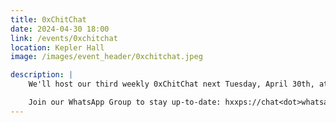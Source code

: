 ```yaml
---
title: 0xChitChat
date: 2024-04-30 18:00
link: /events/0xchitchat
location: Kepler Hall
image: /images/event_header/0xchitchat.jpeg

description: |
    We'll host our third weekly 0xChitChat next Tuesday, April 30th, at 6:00 PM in front of the Kepler Hall. Expect an evening filled with games, snacks and engaging conversations. See you there! :)

    Join our WhatsApp Group to stay up-to-date: hxxps://chat<dot>whatsapp<dot>com/LloUBdts2iB1JVkBsqLMq6
---
```

